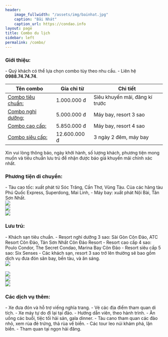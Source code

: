 ```yaml
---
header:
    image_fullwidth: "/assets/img/bainhat.jpg"
    caption: "Bãi Nhát"
    caption_url: https://condao.info
layout: page
title: Combo du lịch
sidebar: left
permalink: /combo/
---
```


<h3>Giới thiệu:</h3>
- Quý khách có thể lựa chọn combo tùy theo nhu cầu.
- Liên hệ <b>0988.74.74.74</b>.


<table>
<thead>
<tr><th>Tên combo</th><th>Gía chỉ từ</th><th>Chi tiết</th></tr>
</thead>	
<tbody>
<tr><td><u>Combo tiêu chuẩn:</u></td><td>1.000.000 đ</td><td>Siêu khuyến mãi, đăng kí trước</td></tr>
<tr><td><u>Combo nghỉ dưỡng:</u></td><td>5.000.000 đ</td><td>Máy bay, resort 3 sao</td></tr>
<tr><td><u>Combo cao cấp:</u></td><td>5.850.000 đ</td><td>Máy bay, resort 4 sao</td></tr>
<tr><td><u>Combo siêu cấp:</u></td><td>12.600.000 đ</td><td>3 ngày 2 đêm, máy bay</td></tr>
</tbody>
</table> 
<p>
Xin vui lòng thông báo, ngày khởi hành, số lượng khách, phương tiện mong muốn và tiêu chuẩn lưu trú để nhận được báo giá khuyến mãi chính xác nhất.
</p>

<h3>Phương tiện di chuyển:</h3>
- Tàu cao tốc: xuất phát từ Sóc Trăng, Cần Thơ, Vũng Tàu. Của các hãng tàu Phú Quốc Express, Superdong, Mai Linh,
- Máy bay: xuất phát Nội Bài, Tân Sơn Nhất.

<div class="row">
  <div class="small-2 large-4 columns"><img src="/assets/img/tauexpress.jpg"></div>
  <div class="small-6 large-4 columns"><img src="/assets/img/tausuperdong.jpg"/></div>
  <div class="small-4 large-4 columns"><img src="/assets/img/maybay.jpg"></div>
</div>

<h3>Lưu trú:</h3>
- Khách sạn tiêu chuẩn.
- Resort nghỉ dưỡng 3 sao: Sài Gòn Côn Đảo, ATC Resort Côn Đảo, Tân Sơn Nhất Côn Đảo Resort
- Resort cao cấp 4 sao: Poulo Condor, The Secret Condao,  Marina Bay Côn Đảo
- Resort siêu cấp 5 sao: Six Senses
- Các khách sạn, resort 3 sao trở lên thường sẽ bao gồm dịch vụ đưa đón sân bay, bến tàu, và ăn sáng.

<div class="row">
  <div class="small-11 small-centered columns"><img src="/assets/img/sixsenses1.jpg"></div>
</div>
<br/>
<div class="row">
  <div class="small-2 large-4 columns"><img src="/assets/img/sixsenses2.jpg"></div>
  <div class="small-4 large-4 columns"><img src="/assets/img/poulo-condor-1.png"></div>
  <div class="small-6 large-4 columns"><img src="/assets/img/The-Secret-Con-Dao-1.jpg"/></div>
</div>

<h3>Các dịch vụ thêm:</h3>
- Xe đưa đón và hỗ trợ viếng nghĩa trang.
- Vé các địa điểm tham quan di tích.
- Xe máy tự do đi lại tại đảo.
- Hướng dẫn viên, theo hành trình.
- Ăn uống các buổi, tiệc tối hải sản, gala dinner.
- Tàu cano tham quan các đảo nhỏ, xem rùa đẻ trứng, thả rùa về biển.
- Các tour leo núi khám phá, lặn biển.
- Tham quan tại ngọn hải đăng.
